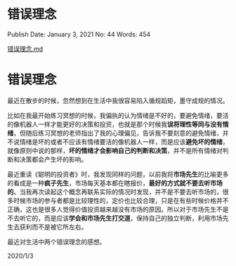 # 错误理念

Publish Date: January 3, 2021
No: 44
Words: 454

[错误理念.md](%E9%94%99%E8%AF%AF%E7%90%86%E5%BF%B5%200abb66e9988a406e9e8c46135dfab2e9.md)

# 错误理念

最近在散步的时候，忽然想到在生活中我很容易陷入循规蹈矩，墨守成规的情况。

比如在我最开始练习冥想的时候，我偏执的认为情绪是不好的，要避免情绪，要活的像机器人一样才能更好的决策和投资，也就是那个时候我**误将理性等同与没有情绪**，但随后练习冥想的老师指出了我的心理偏见，告诉我不要刻意的避免情绪，并不说情绪是坏的或者不应该有情绪要活的像机器人一样，而是应该**避免坏的情绪**，就像原则中说的那样，**坏的情绪才会影响自己的判断和决策**，并不是所有情绪对判断和决策都会产生坏的影响。

最近重读《聪明的投资者》时，我发现同样的问题，以前我将**市场先生**的比喻更多的看成是一种**疯子先生**，市场每天基本都在瞎报价，**最好的方式就不要去听市场的**。当我再次读起这个概念再联系实际的情况时发现，并不是不要去听市场的，很多时候市场的参与者都是比较理性的，定价也比较合理，只是在有些时候价格并不正确，这也是很多人觉得价值投资越来越没有市场的原因。所以对于市场先生不是不去听它的，而是应该**学会和市场先生打交道**，保持自己的独立判断，利用市场先生去获利而不是被它所左右。

最近对生活中两个错误理念的感想。

2020/1/3
